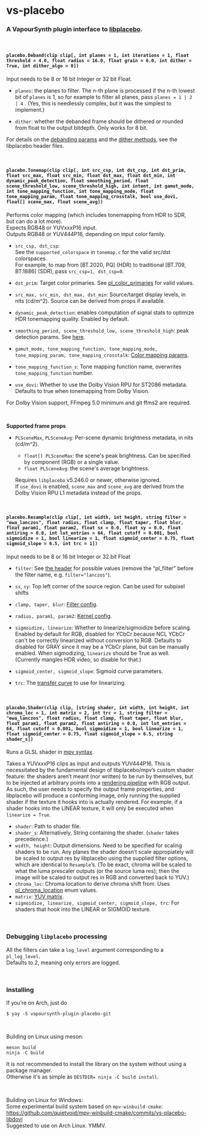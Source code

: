 # vs-placebo
### A VapourSynth plugin interface to [libplacebo](https://code.videolan.org/videolan/libplacebo).

&nbsp;

#### `placebo.Deband(clip clip[, int planes = 1, int iterations = 1, float threshold = 4.0, float radius = 16.0, float grain = 6.0, int dither = True, int dither_algo = 0])`

Input needs to be 8 or 16 bit Integer or 32 bit Float.

- `planes`: the planes to filter. The n-th plane is processed if the n-th lowest bit of `planes` is 1, so for example to filter all planes, pass `planes = 1 | 2 | 4` .
(Yes, this is needlessly complex, but it was the simplest to implement.)

- `dither`: whether the debanded frame should be dithered or rounded from float to the output bitdepth. Only works for 8 bit.

For details on the [debanding params](https://github.com/haasn/libplacebo/blob/master/src/include/libplacebo/shaders/sampling.h#L39)
and the [dither methods](https://github.com/haasn/libplacebo/blob/master/src/include/libplacebo/shaders/colorspace.h#L275),
see the libplacebo header files.

&nbsp;

#### `placebo.Tonemap(clip clip[, int src_csp, int dst_csp, int dst_prim, float src_max, float src_min, float dst_max, float dst_min, int dynamic_peak_detection, float smoothing_period, float scene_threshold_low, scene_threshold_high, int intent, int gamut_mode, int tone_mapping_function, int tone_mapping_mode, float tone_mapping_param, float tone_mapping_crosstalk, bool use_dovi, float[] scene_max, float scene_avg])`

Performs color mapping (which includes tonemapping from HDR to SDR, but can do a lot more).  
Expects RGB48 or YUVxxxP16 input.  
Outputs RGB48 or YUV444P16, depending on input color family.

- `src_csp, dst_csp`:  
See the `supported_colorspace` in `tonemap.c` for the valid src/dst colorspaces.  
For example, to map from [BT.2020, PQ] (HDR) to traditional [BT.709, BT.1886] (SDR), pass `src_csp=1, dst_csp=0`.
- `dst_prim`: Target color primaries. See [pl_color_primaries](https://github.com/haasn/libplacebo/blob/master/src/include/libplacebo/colorspace.h#L193) for valid values.
- `src_max, src_min, dst_max, dst_min`: Source/target display levels, in nits (cd/m^2). Source can be derived from props if available.

- `dynamic_peak_detection`: enables computation of signal stats to optimize HDR tonemapping quality. Enabled by default.
- `smoothing_period, scene_threshold_low, scene_threshold_high`: peak detection params. See [here](https://github.com/haasn/libplacebo/blob/master/src/include/libplacebo/shaders/colorspace.h#L85).
- `gamut_mode, tone_mapping_function, tone_mapping_mode, tone_mapping_param, tone_mapping_crosstalk`:
 [Color mapping params](https://github.com/haasn/libplacebo/blob/master/src/include/libplacebo/shaders/colorspace.h#L237).
- `tone_mapping_function_s`: Tone mapping function name, overwrites `tone_mapping_function` number.
- `use_dovi`: Whether to use the Dolby Vision RPU for ST2086 metadata. Defaults to true when tonemapping from Dolby Vision.

For Dolby Vision support, FFmpeg 5.0 minimum and git ffms2 are required.

&nbsp;

**Supported frame props**
- `PLSceneMax`, `PLSceneAvg`: Per-scene dynamic brightness metadata, in nits (cd/m^2).
    - `float[] PLSceneMax`: the scene's peak brightness. Can be specified by component (RGB) or a single value.
    - `float PLSceneAvg`: the scene's average brightness.

    Requires `libplacebo` v5.246.0 or newer, otherwise ignored.  
    If `use_dovi` is enabled, `scene_max` and `scene_avg` are derived from the Dolby Vision RPU L1 metadata instead of the props.

&nbsp;

#### `placebo.Resample(clip clip[, int width, int height, string filter = "ewa_lanczos", float radius, float clamp, float taper, float blur, float param1, float param2, float sx = 0.0, float sy = 0.0, float antiring = 0.0, int lut_entries = 64, float cutoff = 0.001, bool sigmoidize = 1, bool linearize = 1, float sigmoid_center = 0.75, float sigmoid_slope = 6.5, int trc = 1])`

Input needs to be 8 or 16 bit Integer or 32 bit Float   

- `filter`: See [the header](https://github.com/haasn/libplacebo/blob/210131146739e4e84d689f32c17a97b27a6550bd/src/include/libplacebo/filters.h#L187) for possible values (remove the “pl_filter” before the filter name, e.g. `filter="lanczos"`).  
- `sx`, `sy`: Top left corner of the source region. Can be used for subpixel shifts
- `clamp, taper, blur`: [Filter config](https://github.com/haasn/libplacebo/blob/885e89bccfb932d9e8c8659039ab6975e885e996/src/include/libplacebo/filters.h#L148).

- `radius, param1, param2`: [Kernel config](https://github.com/haasn/libplacebo/blob/885e89bccfb932d9e8c8659039ab6975e885e996/src/include/libplacebo/filters.h#L30-L131).
- `sigmoidize, linearize`: Whether to linearize/sigmoidize before scaling.
Enabled by default for RGB, disabled for YCbCr because NCL YCbCr can’t be correctly linearized without conversion to RGB.
Defaults to disabled for GRAY since it may be a YCbCr plane, but can be manually enabled. 
When sigmodizing, `linearize` should be True as well. (Currently mangles HDR video, so disable for that.) 
- `sigmoid_center, sigmoid_slope`: Sigmoid curve parameters.
- `trc`: The [transfer curve](https://github.com/haasn/libplacebo/blob/master/src/include/libplacebo/colorspace.h#L183) to use for linearizing.

&nbsp;

#### `placebo.Shader(clip clip, [string shader, int width, int height, int chroma_loc = 1, int matrix = 2, int trc = 1, string filter = "ewa_lanczos", float radius, float clamp, float taper, float blur, float param1, float param2, float antiring = 0.0, int lut_entries = 64, float cutoff = 0.001, bool sigmoidize = 1, bool linearize = 1, float sigmoid_center = 0.75, float sigmoid_slope = 6.5, string shader_s])`

Runs a GLSL shader in [mpv syntax](https://mpv.io/manual/master/#options-glsl-shader).

Takes a YUVxxxP16 clips as input and outputs YUV444P16.
This is necessitated by the fundamental design of libplacebo/mpv’s custom shader feature:
the shaders aren’t meant (nor written) to be run by themselves,
but to be injected at arbitrary points into a [rendering pipeline](https://github.com/mpv-player/mpv/wiki/Video-output---shader-stage-diagram) with RGB output.
As such, the user needs to specify the output frame properties,
and libplacebo will produce a conforming image,
only running the supplied shader if the texture it hooks into is actually rendered.
For example, if a shader hooks into the LINEAR texture,
it will only be executed when `linearize = True`. 

- `shader`: Path to shader file.
- `shader_s`: Alternatively, String containing the shader. (`shader` takes precedence.)
- `width, height`: Output dimensions. Need to be specified for scaling shaders to be run. 
Any planes the shader doesn’t scale appropiately will be scaled to output res by libplacebo
using the supplied filter options, which are identical to `Resample`’s.
(To be exact, chroma will be scaled to what the luma prescaler outputs
(or the source luma res); then the image will be scaled to output res in RGB and converted back to YUV.)
- `chroma_loc`: Chroma location to derive chroma shift from. Uses [pl_chroma_location](https://github.com/haasn/libplacebo/blob/524e3965c6f8f976b3f8d7d82afe3083d61a7c4d/src/include/libplacebo/colorspace.h#L332) enum values.
- `matrix`: [YUV matrix](https://github.com/haasn/libplacebo/blob/524e3965c6f8f976b3f8d7d82afe3083d61a7c4d/src/include/libplacebo/colorspace.h#L26).
- `sigmoidize, linearize, sigmoid_center, sigmoid_slope, trc`: For shaders that hook into the LINEAR or SIGMOID texture.

&nbsp;

### Debugging `libplacebo` processing

All the filters can take a `log_level` argument corresponding to a `pl_log_level`.  
Defaults to 2, meaning only errors are logged.

&nbsp;

### Installing

If you’re on Arch, just do
```
$ yay -S vapoursynth-plugin-placebo-git
```

&nbsp;

Building on Linux using meson:
```
meson build
ninja -C build
```
It is not recommended to install the library on the system without using a package manager.  
Otherwise it's as simple as `DESTDIR= ninja -C build install`.

&nbsp;

Building on Linux for Windows:  
Some experimental build system based on `mpv-winbuild-cmake`: https://github.com/quietvoid/mpv-winbuild-cmake/commits/vs-placebo-libdovi  
Suggested to use on Arch Linux. YMMV.
